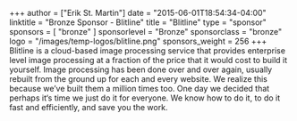 +++
author = ["Erik St. Martin"]
date = "2015-06-01T18:54:34-04:00"
linktitle = "Bronze Sponsor - Blitline"
title = "Blitline"
type = "sponsor"
sponsors = [ "bronze" ] 
sponsorlevel = "Bronze"
sponsorclass = "bronze"
logo = "/images/temp-logos/blitline.png"
sponsors_weight = 256
+++
Blitline is a cloud-based image processing service that provides enterprise level image processing at a fraction of the price that it would cost to build it yourself. Image processing has been done over and over again, usually rebuilt from the ground up for each and every website. We realize this because we’ve built them a million times too. One day we decided that perhaps it‘s time we just do it for everyone. We know how to do it, to do it fast and efficiently, and save you the work.

